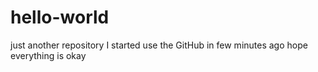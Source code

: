 # hello-world
just another repository
I started use the GitHub in few minutes ago
hope everything is okay

